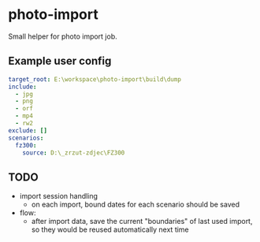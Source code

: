 # photo-import

Small helper for photo import job.

## Example user config

```yaml
target_root: E:\workspace\photo-import\build\dump
include:
  - jpg
  - png
  - orf
  - mp4
  - rw2
exclude: []
scenarios:
  fz300:
    source: D:\_zrzut-zdjec\FZ300
```

## TODO

- import session handling
  - on each import, bound dates for each scenario should be saved
- flow:
  - after import data, save the current "boundaries" of last used import, so they would be reused automatically next time